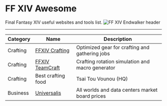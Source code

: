 FF XIV Awesome
===
Final Fantasy XIV useful websites and tools list.
![FF XIV Endwalker header](https://pbs.twimg.com/media/EthcSCyXYAAw9sJ?format=jpg&name=large)

---

|Category|Name|Description|
|---|---|---|
|Crafting|[FFXIV Crafting](https://ffxivcrafting.com/equipment)|Optimized gear for crafting and gathering jobs|
|Crafting|[FFXIV TeamCraft](https://ffxivteamcraft.com/simulator/3241/1266)|Crafting rotation simulation and macro generator|
|Crafting|Best crafting food| Tsai Tou Vounou (HQ)|
|Business|[Universalis](https://universalis.app/)|All worlds and data centers market board prices|
